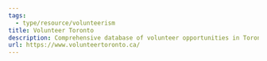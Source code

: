 ```yaml
---
tags:
  - type/resource/volunteerism
title: Volunteer Toronto
description: Comprehensive database of volunteer opportunities in Toronto.
url: https://www.volunteertoronto.ca/
---
```


